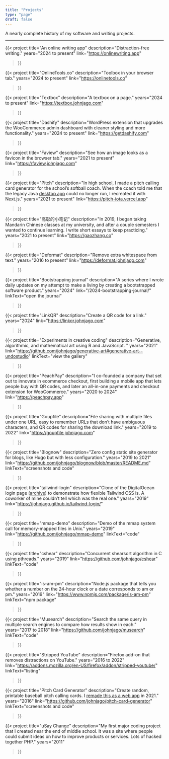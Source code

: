 ```yaml
---
title: "Projects"
type: "page"
draft: false
---
```


A nearly complete history of my software and writing projects.

***

{{< project
	title="An online writing app"
	description="Distraction-free writing."
	years="2024 to present"
	link="https://onlinewriting.app"
>}}

{{< project
	title="OnlineTools.co"
	description="Toolbox in your browser tab."
	years="2024 to present"
	link="https://onlinetools.co"
>}}

{{< project
	title="Textbox"
	description="A textbox on a page."
	years="2024 to present"
	link="https://textbox.johnjago.com"
>}}

{{< project
	title="Dashify"
	description="WordPress extension that upgrades the WooCommerce admin dashboard with cleaner styling and more functionality."
	years="2024 to present"
	link="https://getdashify.com"
>}}

{{< project
	title="Faview"
	description="See how an image looks as a favicon in the browser tab."
	years="2021 to present"
	link="https://faview.johnjago.com"
>}}

{{< project
	title="Pitch"
	description="In high school, I made a pitch calling card generator for the school’s softball coach. When the coach told me that the legacy Java [desktop app](#pitch-card-generator) could no longer run, I recreated it with Next.js."
	years="2021 to present"
	link="https://pitch-iota.vercel.app"
>}}

{{< project
	title="高彰的小笔记"
	description="In 2019, I began taking Mandarin Chinese classes at my university, and after a couple semesters I wanted to continue learning. I write short essays to keep practicing."
	years="2021 to present"
	link="https://gaozhang.co"
>}}

{{< project
	title="Deformat"
	description="Remove extra whitespace from text."
	years="2016 to present"
	link="https://deformat.johnjago.com"
>}}

{{< project
	title="Bootstrapping journal"
	description="A series where I wrote daily updates on my attempt to make a living by creating a bootstrapped software product."
	years="2024"
	link="/2024-bootstrapping-journal/"
	linkText="open the journal"
>}}

{{< project
	title="LinkQR"
	description="Create a QR code for a link."
	years="2024"
	link="https://linkqr.johnjago.com"
>}}

{{< project
	title="Experiments in creative coding"
	description="Generative, algorithmic, and mathematical art using R and JavaScript. "
	years="2021"
	link="https://github.com/johnjago/generative-art#generative-art--undostudio"
	linkText="view the gallery"
>}}

{{< project
	title="PeachPay"
	description="I co-founded a company that set out to innovate in ecommerce checkout, first building a mobile app that lets people buy with QR codes, and later an all-in-one payments and checkout extension for WooCommerce."
	years="2020 to 2024"
	link="https://peachpay.app"
>}}

{{< project
	title="Goupfile"
	description="File sharing with multiple files under one URL, easy to remember URLs that don’t have ambiguous characters, and QR codes for sharing the download link."
	years="2019 to 2022"
	link="https://goupfile.johnjago.com"
>}}

{{< project
	title="Blognow"
	description="Zero config static site generator for blogs, like Hugo but with less configuration."
	years="2019 to 2021"
	link="https://github.com/johnjago/blognow/blob/master/README.md"
	linkText="screenshots and code"
>}}

{{< project
	title="tailwind-login"
	description="Clone of the DigitalOcean login page ([archive](http://web.archive.org/web/20190113042309/https://cloud.digitalocean.com/login)) to demonstrate how flexible Tailwind CSS is. A coworker of mine couldn’t tell which was the real one."
	years="2019"
	link="https://johnjago.github.io/tailwind-login/"
>}}

{{< project
	title="mmap-demo"
	description="Demo of the mmap system call for memory-mapped files in Unix."
	years="2019"
	link="https://github.com/johnjago/mmap-demo"
	linkText="code"
>}}

{{< project
	title="cshear"
	description="Concurrent shearsort algorithm in C using pthreads."
	years="2019"
	link="https://github.com/johnjago/cshear"
	linkText="code"
>}}

{{< project
	title="is-am-pm"
	description="Node.js package that tells you whether a number on the 24-hour clock or a date corresponds to am or pm."
	years="2019"
	link="https://www.npmjs.com/package/is-am-pm"
	linkText="npm package"
>}}

{{< project
	title="Musearch"
	description="Search the same query in multiple search engines to compare how results show in each."
	years="2017 to 2018"
	link="https://github.com/johnjago/musearch"
	linkText="code"
>}}

{{< project
	title="Stripped YouTube"
	description="Firefox add-on that removes distractions on YouTube."
	years="2016 to 2022"
	link="https://addons.mozilla.org/en-US/firefox/addon/stripped-youtube/"
	linkText="listing"
>}}

{{< project
	title="Pitch Card Generator"
	description="Create random, printable baseball pitch calling cards. I [remade this as a web app](#pitch) in 2021."
	years="2016"
	link="https://github.com/johnjago/pitch-card-generator"
	linkText="screenshots and code"
>}}

{{< project
	title="uSay Change"
	description="My first major coding project that I created near the end of middle school. It was a site where people could submit ideas on how to improve products or services. Lots of hacked together PHP."
	years="2011"
>}}
